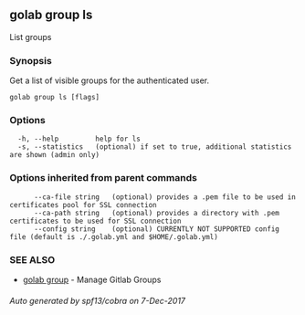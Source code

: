 ## golab group ls

List groups

### Synopsis


Get a list of visible groups for the authenticated user.

```
golab group ls [flags]
```

### Options

```
  -h, --help         help for ls
  -s, --statistics   (optional) if set to true, additional statistics are shown (admin only)
```

### Options inherited from parent commands

```
      --ca-file string   (optional) provides a .pem file to be used in certificates pool for SSL connection
      --ca-path string   (optional) provides a directory with .pem certificates to be used for SSL connection
      --config string    (optional) CURRENTLY NOT SUPPORTED config file (default is ./.golab.yml and $HOME/.golab.yml)
```

### SEE ALSO
* [golab group](golab_group.md)	 - Manage Gitlab Groups

###### Auto generated by spf13/cobra on 7-Dec-2017
